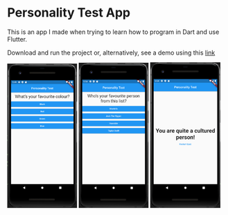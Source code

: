# Personality Test App

This is an app I made when trying to learn how to program in Dart and use Flutter. 

Download and run the project or, alternatively, see a demo using this [link](https://drive.google.com/file/d/1oA2hKEMeoPsVXLLSxSiB61K3t7Rc9ah7/view?usp=sharing)

<p float="left">
  <img src="https://github.com/MustafaKhan670093/Personality-Test-App/blob/master/Flutter%20App%20-%201.png" width=32%>
  <img src="https://github.com/MustafaKhan670093/Personality-Test-App/blob/master/Flutter%20App%20-%202.png" width="32%"> 
  <img src="https://github.com/MustafaKhan670093/Personality-Test-App/blob/master/Flutter%20App%20-%203.png" width="32%">
</p>
